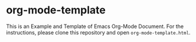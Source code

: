 # org-mode-template
This is an Example and Template of Emacs Org-Mode Document. For the instructions, please clone this repository and open `org-mode-template.html`.